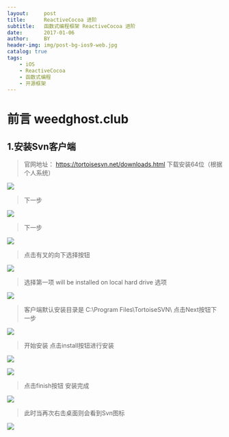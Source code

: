 ```yaml
---
layout:     post
title:      ReactiveCocoa 进阶
subtitle:   函数式编程框架 ReactiveCocoa 进阶
date:       2017-01-06
author:     BY
header-img: img/post-bg-ios9-web.jpg
catalog: true
tags:
    - iOS
    - ReactiveCocoa
    - 函数式编程
    - 开源框架
---
```


 
# 前言 weedghost.club 

## 1.安装Svn客户端
> 官网地址： https://tortoisesvn.net/downloads.html 
   下载安装64位（根据个人系统）

   ![](https://i.imgur.com/eA0ytee.png)

  
> 下一步    
  
   ![](https://i.imgur.com/Fwvrje1.png)  

> 下一步  
   
   ![](https://i.imgur.com/YIbPknb.png)

> 点击有叉的向下选择按钮
   
   ![](https://i.imgur.com/DjhOZeN.png)

> 选择第一项 will be installed on local hard drive 选项
   
   ![](https://i.imgur.com/7jaVs0I.png)

> 客户端默认安装目录是 C:\Program Files\TortoiseSVN\ 点击Next按钮下一步
   
  ![](https://i.imgur.com/O5U1I4p.png)

> 开始安装 点击install按钮进行安装
   
  ![](https://i.imgur.com/wyACdtD.png)

   ![](https://i.imgur.com/c4pvsRC.png)

> 点击finish按钮 安装完成

   ![](https://i.imgur.com/7RBARku.png)
> 此时当再次右击桌面则会看到Svn图标
   
  ![](https://i.imgur.com/poctLmQ.png)

   